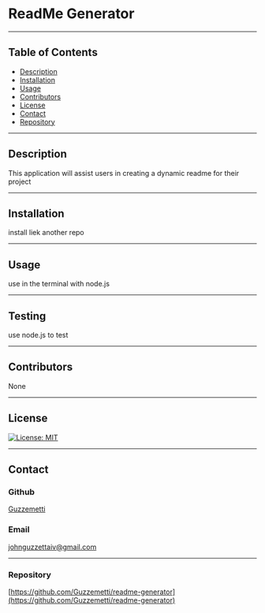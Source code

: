 
  # ReadMe Generator
  
  ---
  ## Table of Contents
  * [Description](#description)
  * [Installation](#installation)
  * [Usage](#usage)
  * [Contributors](#contributors)
  * [License](#license)
  * [Contact](#contact)
  * [Repository](#repository)
  
  ---
  ## Description
  
  This application will assist users in creating a dynamic readme for their project
  
  ---
  ## Installation

  install liek another repo

  ---
  ## Usage

  use in the terminal with node.js

  ---
  ## Testing

  use node.js to test

  ---
  ## Contributors

  None

  ---
  ## License

  [![License: MIT](https://img.shields.io/badge/License-MIT-yellow.svg)](https://opensource.org/licenses/MIT)

  ---
  ## Contact

  ### Github

  [Guzzemetti](https://github.com/users/Guzzemetti)

  ### Email 

  [johnguzzettaiv@gmail.com](johnguzzettaiv@gmail.com)

  ---
  ### Repository

  [https://github.com/Guzzemetti/readme-generator](https://github.com/Guzzemetti/readme-generator)

 
  